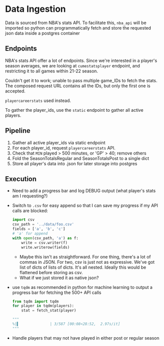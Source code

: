# Data Ingestion

Data is sourced from NBA's stats API. To facilitate this, `nba_api` will be imported so python can programmatically fetch and store the requested json data inside a postgres container

## Endpoints

NBA's stats API offer a lot of endpoints. Since we're interested in a player's season averages, we are looking at `cumestatsplayer` endpoint, and restricting it to all games within 21-22 season.

Couldn't get it to work; unable to pass multiple game_IDs to fetch the stats. The composed request URL contains all the IDs, but only the first one is accepted.

`playercareerstats` used instead.

To gather the player_ids, use the `static` endpoint to gather all active players.

## Pipeline

1. Gather all active player_ids via static endpoint
2. For each player_id, request `playercareerstats` API.
3. Check that `MIN` played > 500 minutes, or 'GP' > 40; remove others
4. Fold the SeasonTotalsRegular and SeasonTotalsPost to a single dict
5. Store all player's data into .json for later storage into postgres

## Execution

* Need to add a progress bar and log DEBUG output (what player's stats am I requesting?)
* Switch to `.csv` for easy append so that I can save my progress if my API calls are blocked:

    ```py
    import csv
    csv_path = '../data/foo.csv'
    fields = ['a', 'b', 'c']
    # 'a' for append
    with open(csv_path, 'a') as f:
        write = csv.writer(f)
        write.writerow(fields)
    ```

    * Maybe this isn't as straightforward. For one thing, there's a lot of commas in JSON. For two, csv is just not as expressive. We've got list of dicts of lists of dicts. It's all nested. Ideally this would be flattened before storing as csv.
    * What if we just stored it as native json?

* use `tqdm` as recommended in python for machine learning to output a progress bar for fetching the 500+ API calls

    ```py
    from tqdm import tqdm
    for player in tqdm(players):
        stat = fetch_stat(player)

    """
    %|▌              | 3/587 [00:08<28:52,  2.97s/it]
    """
    ```

* Handle players that may not have played in either post or regular season
